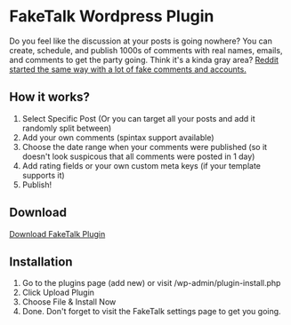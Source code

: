 # FakeTalk Wordpress Plugin
Do you feel like the discussion at your posts is going nowhere? You can create, schedule, and publish 1000s of comments with real names, emails, and comments to get the party going. Think it's a kinda gray area? [Reddit started the same way with a lot of fake comments and accounts.](https://www.vice.com/en/article/z4444w/how-reddit-got-huge-tons-of-fake-accounts--2 "How Reddit Got Huge: Tons of Fake Accounts")

## How it works?
1. Select Specific Post (Or you can target all your posts and add it randomly split between)
2. Add your own comments (spintax support available)
3. Choose the date range when your comments were published (so it doesn't look suspicous that all comments were posted in 1 day)
4. Add rating fields or your own custom meta keys (if your template supports it)
5. Publish!

## Download
[Download FakeTalk Plugin](https://github.com/milanchymcak/faketalk/releases/tag/Plugin "Download FakeTalk")

## Installation
1. Go to the plugins page (add new) or visit /wp-admin/plugin-install.php
2. Click Upload Plugin
3. Choose File & Install Now
4. Done. Don't forget to visit the FakeTalk settings page to get you going.
